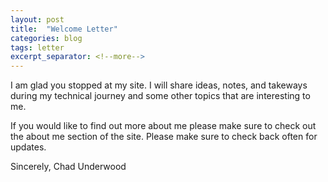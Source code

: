 ```yaml
---
layout: post
title:  "Welcome Letter"
categories: blog
tags: letter
excerpt_separator: <!--more-->
---
```


I am glad you stopped at my site. I will share ideas, notes, and takeways during my technical journey and some other topics that are interesting to me. 
<!--more-->

If you would like to find out more about me please make sure to check out the about me section of the site. Please make sure to check back often for updates.

Sincerely,
Chad Underwood
